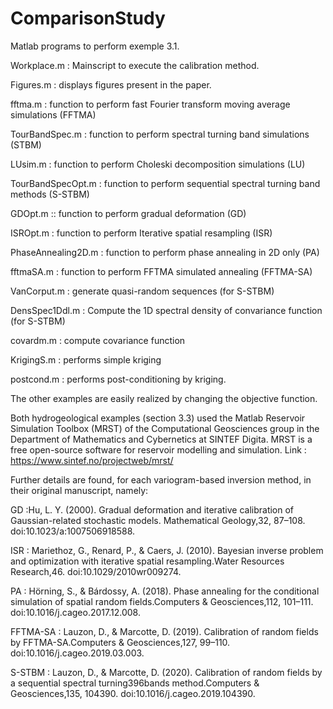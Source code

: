 # ComparisonStudy
Matlab programs to perform exemple 3.1.

Workplace.m : Mainscript to execute the calibration method.

Figures.m : displays figures present in the paper.

fftma.m : function to perform fast Fourier transform moving average simulations (FFTMA)

TourBandSpec.m : function to perform spectral turning band simulations (STBM)

LUsim.m : function to perform Choleski decomposition simulations (LU)

TourBandSpecOpt.m : function to perform sequential spectral turning band methods (S-STBM)

GDOpt.m :: function to perform gradual deformation (GD)

ISROpt.m : function to perform Iterative spatial resampling (ISR)

PhaseAnnealing2D.m : function to perform phase annealing in 2D only (PA) 

fftmaSA.m : function to perform FFTMA simulated annealing (FFTMA-SA)

VanCorput.m : generate quasi-random sequences (for S-STBM)

DensSpec1Ddl.m : Compute the 1D spectral density of convariance function (for S-STBM)

covardm.m : compute covariance function

KrigingS.m : performs simple kriging

postcond.m : performs post-conditioning by kriging.

The other examples are easily realized by changing the objective function.

Both hydrogeological examples (section 3.3) used the Matlab Reservoir Simulation Toolbox (MRST) of the Computational Geosciences group in the Department of Mathematics and Cybernetics at SINTEF Digita. MRST is a free open-source software for reservoir modelling and simulation.  Link : https://www.sintef.no/projectweb/mrst/

Further details are found, for each variogram-based inversion method, in their original manuscript, namely:

GD :Hu, L. Y. (2000).  Gradual deformation and iterative calibration of Gaussian-related stochastic models. Mathematical Geology,32, 87–108. doi:10.1023/a:1007506918588.

ISR : Mariethoz, G., Renard, P., & Caers, J. (2010). Bayesian inverse problem and optimization with iterative spatial resampling.Water Resources Research,46. doi:10.1029/2010wr009274.

PA : Hörning, S., & Bárdossy, A. (2018).  Phase annealing for the conditional simulation of spatial random fields.Computers & Geosciences,112, 101–111. doi:10.1016/j.cageo.2017.12.008.

FFTMA-SA : Lauzon, D., & Marcotte, D. (2019). Calibration of random fields by FFTMA-SA.Computers & Geosciences,127, 99–110. doi:10.1016/j.cageo.2019.03.003.

S-STBM : Lauzon, D., & Marcotte, D. (2020). Calibration of random fields by a sequential spectral turning396bands method.Computers & Geosciences,135, 104390. doi:10.1016/j.cageo.2019.104390.

